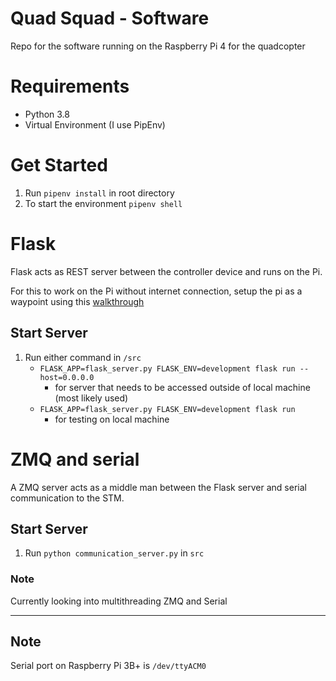 # Quad Squad - Software

Repo for the software running on the Raspberry Pi 4 for the quadcopter

# Requirements
 - Python 3.8
 - Virtual Environment (I use PipEnv)

# Get Started
 1. Run `pipenv install` in root directory
 2. To start the environment `pipenv shell`

 # Flask
 Flask acts as REST server between the controller device and runs on the Pi.

 For this to work on the Pi without internet connection, setup the pi as a waypoint using this [walkthrough]( https://www.raspberrypi.org/documentation/configuration/wireless/access-point-routed.md)

 ## Start Server
 1. Run either command in `/src`
    - `FLASK_APP=flask_server.py FLASK_ENV=development flask run --host=0.0.0.0`
        - for server that needs to be accessed outside of local machine (most likely used)
    - `FLASK_APP=flask_server.py FLASK_ENV=development flask run`
        - for testing on local machine
 
# ZMQ and serial
 A ZMQ server acts as a middle man between the Flask server and serial communication to the STM.

 ## Start Server
 1. Run `python communication_server.py` in `src`

 ### Note
 Currently looking into multithreading ZMQ and Serial

---

## Note
 Serial port on Raspberry Pi 3B+ is `/dev/ttyACM0`

